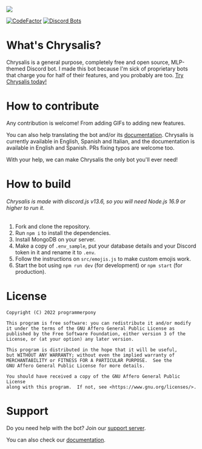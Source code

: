 [![](https://chrysalis.programmerpony.com/images/preview.png)](https://chrysalis.programmerpony.com/)

[![CodeFactor](https://www.codefactor.io/repository/github/programmer-pony/chrysalis/badge)](https://www.codefactor.io/repository/github/programmer-pony/chrysalis)
[![Discord Bots](https://top.gg/api/widget/status/797161820594634762.svg?noavatar=true)](https://discord.gg/Vj2jYQKaJP)


# What's Chrysalis?

Chrysalis is a general purpose, completely free and open source, MLP-themed Discord bot. I made this bot because I'm sick of proprietary bots that charge you for half of their features, and you probably are too. [Try Chrysalis today!](https://discord.com/api/oauth2/authorize?client_id=797161820594634762&permissions=8&scope=bot%20applications.commands)

# How to contribute

Any contribution is welcome! From adding GIFs to adding new features.  

You can also help translating the bot and/or its [documentation](https://chrysalis-docs.programmerpony.com/). Chrysalis is currently available in English, Spanish and Italian, and the documentation is available in English and Spanish. PRs fixing typos are welcome too.  

With your help, we can make Chrysalis the only bot you'll ever need!

# How to build

###### Chrysalis is made with discord.js v13.6, so you will need Node.js 16.9 or higher to run it.

1. Fork and clone the repository.
2. Run `npm i` to install the dependencies.
3. Install MongoDB on your server.
4. Make a copy of `.env_sample`, put your database details and your Discord token in it and rename it to `.env`.
5. Follow the instructions on `src/emojis.js` to make custom emojis work.
6. Start the bot using `npm run dev` (for development) or `npm start` (for production).

# License

```
Copyright (C) 2022 programmerpony

This program is free software: you can redistribute it and/or modify
it under the terms of the GNU Affero General Public License as
published by the Free Software Foundation, either version 3 of the
License, or (at your option) any later version.

This program is distributed in the hope that it will be useful,
but WITHOUT ANY WARRANTY; without even the implied warranty of
MERCHANTABILITY or FITNESS FOR A PARTICULAR PURPOSE.  See the
GNU Affero General Public License for more details.

You should have received a copy of the GNU Affero General Public License
along with this program.  If not, see <https://www.gnu.org/licenses/>.
```

# Support

Do you need help with the bot? Join our [support server](https://discord.gg/Vj2jYQKaJP).

You can also check our [documentation](https://chrysalis-docs.programmerpony.com/).
